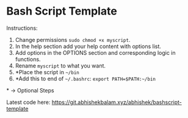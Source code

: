 # Bash Script Template

Instructions:

1. Change permissions `sudo chmod +x myscript`.
2. In the help section add your help content with options list.
3. Add options in the OPTIONS section and corresponding logic in functions.
4. Rename `myscript` to what you want.
5. \*Place the script in `~/bin`
6. \*Add this to end of `~/.bashrc`: `export PATH=$PATH:~/bin`

\* -> Optional Steps

Latest code here: https://git.abhishekbalam.xyz/abhishek/bashscript-template
